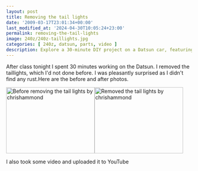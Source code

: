 ```yaml
---
layout: post
title: Removing the tail lights
date: '2009-03-17T23:01:34+00:00'
last_modified_at: '2024-04-30T10:05:24+23:00'
permalink: removing-the-tail-lights
image: 240z/240z-taillights.jpg
categories: [ 240z, datsun, parts, video ]
description: Explore a 30-minute DIY project on a Datsun car, featuring taillights removal process with before & after pictures and a video tutorial.
---
```


After class tonight I spent 30 minutes working on the Datsun. I removed the taillights, which I'd not done before. I was pleasantly surprised as I didn't find any rust.Here are the before and after photos.

<a title="Before removing the tail lights by chrishammond" href="https://www.flickr.com/photos/chammond/3364566424/"><img class="pc_img" height="180" alt="Before removing the tail lights by chrishammond" width="240" src="https://farm4.static.flickr.com/3428/3364566424_4f0559a3e9_m.jpg" /></a><a title="Removed the tail lights by chrishammond" href="https://www.flickr.com/photos/chammond/3363746503/"><img class="pc_img" height="180" alt="Removed the tail lights by chrishammond" width="240" src="https://farm4.static.flickr.com/3471/3363746503_f45346021f_m.jpg" /></a>

I also took some video and uploaded it to YouTube



